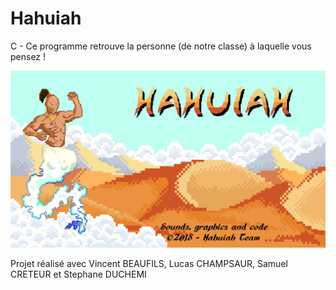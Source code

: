 # Hahuiah
C - Ce programme retrouve la personne (de notre classe) à laquelle vous pensez !

![alt text](https://github.com/LucasPECH/Hahuiah/blob/master/main.bmp?raw=true)

Projet réalisé avec Vincent BEAUFILS, Lucas CHAMPSAUR, Samuel CRETEUR et Stephane DUCHEMI
